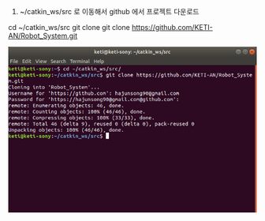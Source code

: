 1. ~/catkin_ws/src 로 이동해서 github 에서 프로젝트 다운로드

cd ~/catkin_ws/src
git clone git clone https://github.com/KETI-AN/Robot_System.git

![move_dir_catkin_workspace](./image/move_dir_catkin_workspace.png)